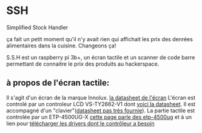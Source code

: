 # SSH
Simplified Stock Handler

ça fait un petit moment qu'il n'y avait rien qui affichait les prix des denrées alimentaires dans la cuisine. Changeons ça!

S.S.H est un raspberry pi 3b+, un écran tactile et un scanner de code barre permettant de connaitre le prix des produits au hackerspace.

## à propos de l'écran tactile:
Il s'agit d'un écran de la marque Innolux.
[la datasheet de l'écran][1]
L'écran est controlé par  un controleur LCD VS-TY2662-V1 dont [voici la datasheet][2]. Il est accompagné d'un "clavier"([datasheet pas très fournie][3]).
La partie tactile est controlée par un ETP-4500UG-X
[cette page parle des etp-4500ug][4] et à un lien pour [télécharger les drivers dont le contrôleur a besoin][5]

[1]: http://www.bdtic.com/datasheet/Innolux/AT070TNA2-V1.pdf "datasheet de l'écran"
[2]: http://www.vslcd.com/Specification/VS-TY2662-V1.pdf "datasheet contrôleur LCD"
[3]: https://cdn-shop.adafruit.com/datasheets/PCB800023+Keyboard.pdf "datasheet du clavier du contrôleur LCD"
[4]: https://www.short-circuit.com/product/etp-4500ug.html "etp-4500ug"
[5]: https://www.short-circuit.com/support/drivers.html "etp-4500ug drivers"
